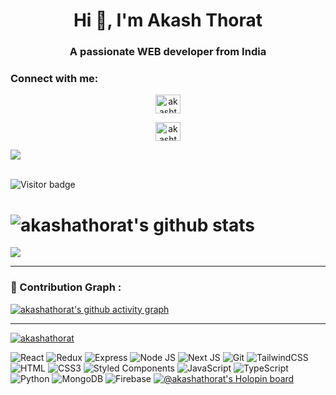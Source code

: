 <h1 align="center">Hi 👋, I'm Akash Thorat</h1>

<h3 align="center">A passionate WEB developer from India</h3>

<h3 align="left">Connect with me:</h3>

<div align="center">

<p align="left">

<a href="https://twitter.com/iamtheakash" target="blank"><img align="center" src="https://raw.githubusercontent.com/rahuldkjain/github-profile-readme-generator/master/src/images/icons/Social/twitter.svg" alt="akashthorat" height="30" width="40" /></a>

<a href="https://linkedin.com/in/Akashthorat" target="blank"><img align="center" src="https://raw.githubusercontent.com/rahuldkjain/github-profile-readme-generator/master/src/images/icons/Social/linked-in-alt.svg" alt="akashthorat" height="30" width="40" /></a>

</p>

</div>

<img src="/home/akash/Desktop/Programming/HTML/HTML program's/a2.jpg">

<br>![Visitor badge](https://visitor-badge.glitch.me/badge?page_id=akashathorat.visitor-badge)

 

# ![akashathorat's github stats](https://github-readme-stats.vercel.app/api?username=akashathorat&theme=omni&show_icons=true)

**<img align="center" src="https://github-readme-stats.vercel.app/api/top-langs/?username=akashathorat&theme=radical&line_height=10&hide_langs_below=1&layout=compact" />**

--- 

### 🚀 Contribution Graph :

[![akashathorat's github activity graph](https://activity-graph.herokuapp.com/graph?username=akashathorat&theme=react-dark)](https://github.com/akashathorat/github-readme-activity-graph)

---

<p align="left"> <a href="https://github.com/ryo-ma/github-profile-trophy"><img src="https://github-profile-trophy.vercel.app/?username=akashathorat" alt="akashathorat" /></a> </p>

![React](https://img.shields.io/badge/React-20232A?style=for-the-badge&logo=react&logoColor=61DAFB)
![Redux](https://img.shields.io/badge/redux-%23593d88.svg?style=for-the-badge&logo=redux&logoColor=white)
![Express](https://img.shields.io/badge/Express.js-000000?style=for-the-badge&logo=express&logoColor=white)
![Node JS](https://img.shields.io/badge/Node.js-339933?style=for-the-badge&logo=nodedotjs&logoColor=white)
![Next JS](https://img.shields.io/badge/next.js-000000?style=for-the-badge&logo=nextdotjs&logoColor=white)
![Git](https://img.shields.io/badge/git-%23F05033.svg?style=for-the-badge&logo=git&logoColor=white)
![TailwindCSS](https://img.shields.io/badge/tailwindcss-%2338B2AC.svg?style=for-the-badge&logo=tailwind-css&logoColor=white)
![HTML](https://img.shields.io/badge/HTML5-E34F26?style=for-the-badge&logo=html5&logoColor=white)
![CSS3](https://img.shields.io/badge/CSS3-1572B6?style=for-the-badge&logo=css3&logoColor=white)
![Styled Components](https://img.shields.io/badge/styled--components-DB7093?style=for-the-badge&logo=styled-components&logoColor=white)
![JavaScript](https://img.shields.io/badge/JavaScript-323330?style=for-the-badge&logo=javascript&logoColor=F7DF1E)
![TypeScript](https://img.shields.io/badge/typescript-%23007ACC.svg?style=for-the-badge&logo=typescript&logoColor=white)
![Python](https://img.shields.io/badge/Python-FFD43B?style=for-the-badge&logo=python&logoColor=blue)
![MongoDB](https://img.shields.io/badge/MongoDB-4EA94B?style=for-the-badge&logo=mongodb&logoColor=white)
![Firebase](https://img.shields.io/badge/firebase-%23039BE5.svg?style=for-the-badge&logo=firebase)
[![@akashathorat's Holopin board](https://holopin.me/akashathorat)](https://holopin.io/@akashathorat)
<!---
Akashathorat/Akashathorat is a ✨ special ✨ repository because its `README.md` (this file) appears on your GitHub profile.
You can click the Preview link to take a look at your changes.
--->
